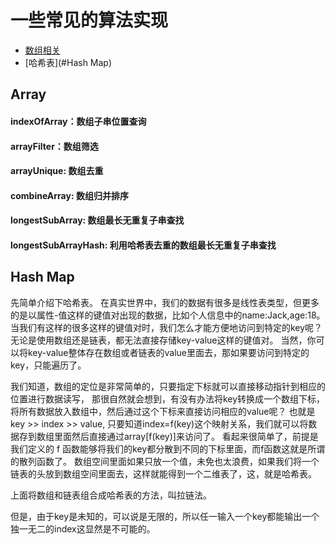# 一些常见的算法实现

- [数组相关](#Array)
- [哈希表](#Hash Map)

## Array

#### indexOfArray：数组子串位置查询

#### arrayFilter：数组筛选

#### arrayUnique: 数组去重

#### combineArray: 数组归并排序

#### longestSubArray: 数组最长无重复子串查找

#### longestSubArrayHash: 利用哈希表去重的数组最长无重复子串查找

## Hash Map

先简单介绍下哈希表。
在真实世界中，我们的数据有很多是线性表类型，但更多的是以属性-值这样的键值对出现的数据，比如个人信息中的name:Jack,age:18。
当我们有这样的很多这样的键值对时，我们怎么才能方便地访问到特定的key呢？
无论是使用数组还是链表，都无法直接存储key-value这样的键值对。
当然，你可以将key-value整体存在数组或者链表的value里面去，那如果要访问到特定的key，只能遍历了。

我们知道，数组的定位是非常简单的，只要指定下标就可以直接移动指针到相应的位置进行数据读写，
那很自然就会想到，有没有办法将key转换成一个数组下标，将所有数据放入数组中，然后通过这个下标来直接访问相应的value呢？
也就是 key >> index >> value, 只要知道index=f(key)这个映射关系，我们就可以将数据存到数组里面然后直接通过array[f(key)]来访问了。
看起来很简单了，前提是我们定义的 f 函数能够将我们的key都分散到不同的下标里面，而f函数这就是所谓的散列函数了。
数组空间里面如果只放一个值，未免也太浪费，如果我们将一个链表的头放到数组空间里面去，这样就能得到一个二维表了，这，就是哈希表。

上面将数组和链表组合成哈希表的方法，叫拉链法。

但是，由于key是未知的，可以说是无限的，所以任一输入一个key都能输出一个独一无二的index这显然是不可能的。




